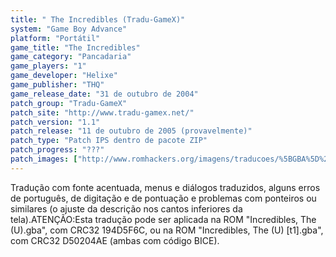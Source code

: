 ```yaml
---
title: " The Incredibles (Tradu-GameX)"
system: "Game Boy Advance"
platform: "Portátil"
game_title: "The Incredibles"
game_category: "Pancadaria"
game_players: "1"
game_developer: "Helixe"
game_publisher: "THQ"
game_release_date: "31 de outubro de 2004"
patch_group: "Tradu-GameX"
patch_site: "http://www.tradu-gamex.net/"
patch_version: "1.1"
patch_release: "11 de outubro de 2005 (provavelmente)"
patch_type: "Patch IPS dentro de pacote ZIP"
patch_progress: "???"
patch_images: ["http://www.romhackers.org/imagens/traducoes/%5BGBA%5D%20The%20Incredibles%20-%20Tradu-GameX%20-%201.png","http://www.romhackers.org/imagens/traducoes/%5BGBA%5D%20The%20Incredibles%20-%20Tradu-GameX%20-%202.png","http://www.romhackers.org/imagens/traducoes/%5BGBA%5D%20The%20Incredibles%20-%20Tradu-GameX%20-%203.png"]
---
```

Tradução com fonte acentuada, menus e diálogos traduzidos, alguns erros de português, de digitação e de pontuação e problemas com ponteiros ou similares (o ajuste da descrição nos cantos inferiores da tela).ATENÇÃO:Esta tradução pode ser aplicada na ROM "Incredibles, The (U).gba", com CRC32 194D5F6C, ou na ROM "Incredibles, The (U) [t1].gba", com CRC32 D50204AE (ambas com código BICE).